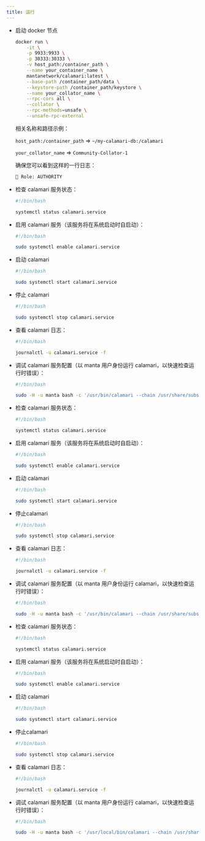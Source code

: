 ```yaml
---
title: 运行
---
```


<Tabs groupId="os">
<TabItem value="docker" label="docker">

- 启动 docker 节点

    ```bash
    docker run \
        -it \
        -p 9933:9933 \
        -p 30333:30333 \
        -v host_path:/container_path \
        --name your_container_name \
        mantanetwork/calamari:latest \
        --base-path /container_path/data \
        --keystore-path /container_path/keystore \
        --name your_collator_name \
        --rpc-cors all \
        --collator \
        --rpc-methods=unsafe \
        --unsafe-rpc-external
    ```

    相关名称和路径示例：

    `host_path:/container_path` => `~/my-calamari-db:/calamari`

    `your_collator_name` => `Community-Collator-1`

    确保您可以看到这样的一行日志：

     ```bash
    👤 Role: AUTHORITY
    ```

</TabItem>
<TabItem value="fedora" label="fedora">

- 检查 calamari 服务状态：

    ```bash
    #!/bin/bash

    systemctl status calamari.service
    ```

- 启用 calamari 服务（该服务将在系统启动时自启动）：

    ```bash
    #!/bin/bash

    sudo systemctl enable calamari.service
    ```

- 启动 calamari

    ```bash
    #!/bin/bash

    sudo systemctl start calamari.service
    ```

- 停止 calamari

    ```bash
    #!/bin/bash

    sudo systemctl stop calamari.service
    ```

- 查看 calamari 日志：

    ```bash
    #!/bin/bash

    journalctl -u calamari.service -f
    ```

- 调试 calamari 服务配置（以 manta 用户身份运行 calamari，以快速检查运行时错误）：

    ```bash
    #!/bin/bash

    sudo -H -u manta bash -c '/usr/bin/calamari --chain /usr/share/substrate/calamari.json --base-path /var/lib/substrate --port 31333 --ws-port 9144 --ws-max-connections 100 --rpc-port 9133 --rpc-cors all --rpc-methods safe --state-cache-size 0 --bootnodes /dns/crispy.calamari.systems/tcp/30333/p2p/12D3KooWNE4LBfkYB2B7D4r9vL54YMMGsfAsXdkhWfBw8VHJSEQc /dns/crunchy.calamari.systems/tcp/30333/p2p/12D3KooWL3ELxcoMGA6han3wPQoym5DKbYHqkWkCuqyjaCXpyJTt /dns/hotdog.calamari.systems/tcp/30333/p2p/12D3KooWBdto53HnArmLdtf2RXzNWti7hD5mML7DWGZPD8q4cywv /dns/tasty.calamari.systems/tcp/30333/p2p/12D3KooWGs2hfnRQ3Y2eAoUyWKUL3g7Jmcsf8FpyhVYeNpXeBMSu /dns/tender.calamari.systems/tcp/30333/p2p/12D3KooWNXZeUSEKRPsp1yiDH99qSVawQSWHqG4umPjgHsn1joci -- --chain /usr/share/substrate/kusama.json'
    ```

</TabItem>
<TabItem value="ubuntu" label="ubuntu">

- 检查 calamari 服务状态：

    ```bash
    #!/bin/bash

    systemctl status calamari.service
    ```

- 启用 calamari 服务（该服务将在系统启动时自启动）：

    ```bash
    #!/bin/bash

    sudo systemctl enable calamari.service
    ```

- 启动 calamari

    ```bash
    #!/bin/bash

    sudo systemctl start calamari.service
    ```

- 停止calamari

    ```bash
    #!/bin/bash

    sudo systemctl stop calamari.service
    ```

- 查看 calamari 日志：

    ```bash
    #!/bin/bash

    journalctl -u calamari.service -f
    ```

- 调试 calamari 服务配置（以 manta 用户身份运行 calamari，以快速检查运行时错误）：

    ```bash
    #!/bin/bash

    sudo -H -u manta bash -c '/usr/bin/calamari --chain /usr/share/substrate/calamari.json --base-path /var/lib/substrate --port 31333 --ws-port 9144 --ws-max-connections 100 --rpc-port 9133 --rpc-cors all --rpc-methods safe --state-cache-size 0 --bootnodes /dns/crispy.calamari.systems/tcp/30333/p2p/12D3KooWNE4LBfkYB2B7D4r9vL54YMMGsfAsXdkhWfBw8VHJSEQc /dns/crunchy.calamari.systems/tcp/30333/p2p/12D3KooWL3ELxcoMGA6han3wPQoym5DKbYHqkWkCuqyjaCXpyJTt /dns/hotdog.calamari.systems/tcp/30333/p2p/12D3KooWBdto53HnArmLdtf2RXzNWti7hD5mML7DWGZPD8q4cywv /dns/tasty.calamari.systems/tcp/30333/p2p/12D3KooWGs2hfnRQ3Y2eAoUyWKUL3g7Jmcsf8FpyhVYeNpXeBMSu /dns/tender.calamari.systems/tcp/30333/p2p/12D3KooWNXZeUSEKRPsp1yiDH99qSVawQSWHqG4umPjgHsn1joci -- --chain /usr/share/substrate/kusama.json'
    ```

</TabItem>
<TabItem value="linux" label="other linux">

- 检查 calamari 服务状态：

    ```bash
    #!/bin/bash

    systemctl status calamari.service
    ```

- 启用 calamari 服务（该服务将在系统启动时自启动）：

    ```bash
    #!/bin/bash

    sudo systemctl enable calamari.service
    ```

- 启动 calamari

    ```bash
    #!/bin/bash

    sudo systemctl start calamari.service
    ```

- 停止calamari

    ```bash
    #!/bin/bash

    sudo systemctl stop calamari.service
    ```

- 查看 calamari 日志：

    ```bash
    #!/bin/bash

    journalctl -u calamari.service -f
    ```

- 调试 calamari 服务配置（以 manta 用户身份运行 calamari，以快速检查运行时错误）：

    ```bash
    #!/bin/bash

    sudo -H -u manta bash -c '/usr/local/bin/calamari --chain /usr/share/substrate/calamari.json --base-path /var/lib/substrate --port 31333 --ws-port 9144 --ws-max-connections 100 --rpc-port 9133 --rpc-cors all --rpc-methods safe --state-cache-size 0 --bootnodes /dns/crispy.calamari.systems/tcp/30333/p2p/12D3KooWNE4LBfkYB2B7D4r9vL54YMMGsfAsXdkhWfBw8VHJSEQc /dns/crunchy.calamari.systems/tcp/30333/p2p/12D3KooWL3ELxcoMGA6han3wPQoym5DKbYHqkWkCuqyjaCXpyJTt /dns/hotdog.calamari.systems/tcp/30333/p2p/12D3KooWBdto53HnArmLdtf2RXzNWti7hD5mML7DWGZPD8q4cywv /dns/tasty.calamari.systems/tcp/30333/p2p/12D3KooWGs2hfnRQ3Y2eAoUyWKUL3g7Jmcsf8FpyhVYeNpXeBMSu /dns/tender.calamari.systems/tcp/30333/p2p/12D3KooWNXZeUSEKRPsp1yiDH99qSVawQSWHqG4umPjgHsn1joci -- --chain /usr/share/substrate/kusama.json'
    ```

</TabItem>
</Tabs>
